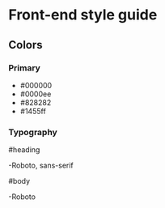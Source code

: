# Front-end style guide

## Colors 

### Primary 

- #000000
- #0000ee
- #828282
- #1455ff


### Typography

#heading 

-Roboto, sans-serif

#body 

-Roboto
